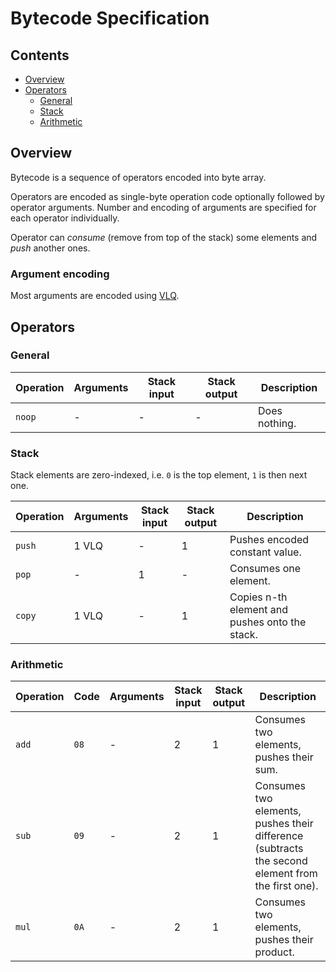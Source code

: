 # Bytecode Specification

## Contents

- [Overview](#Overview)
- [Operators](#Operators)
    - [General](#General)
    - [Stack](#Stack)
    - [Arithmetic](#Arithmetic)

## Overview

Bytecode is a sequence of operators encoded into byte array.

Operators are encoded as single-byte operation code optionally followed by operator arguments.
Number and encoding of arguments are specified for each operator individually.

Operator can *consume* (remove from top of the stack) some elements and *push* another ones.

### Argument encoding

Most arguments are encoded using [VLQ](https://en.wikipedia.org/wiki/Variable-length_quantity#Removing_redundancy).

## Operators

### General

| Operation | Arguments | Stack input | Stack output  | Description |
|-----------|-----------|-------------|---------------|-------------|
| `noop`    |     -     |      -      |       -       | Does nothing.

### Stack

Stack elements are zero-indexed, i.e. `0` is the top element, `1` is then next one.

| Operation | Arguments | Stack input | Stack output  | Description |
|-----------|-----------|-------------|---------------|-------------|
| `push`    |   1 VLQ   |      -      |       1       | Pushes encoded constant value.
| `pop`     |     -     |      1      |       -       | Consumes one element.
| `copy`    |   1 VLQ   |      -      |       1       | Copies n-th element and pushes onto the stack.

### Arithmetic

| Operation | Code | Arguments | Stack input | Stack output  | Description |
|-----------|------|-----------|-------------|---------------|-------------|
| `add`     | `08` |     -     |     2     |     1     | Consumes two elements, pushes their sum.
| `sub`     | `09` |     -     |     2     |     1     | Consumes two elements, pushes their difference (subtracts the second element from the first one).
| `mul`     | `0A` |     -     |     2     |     1     | Consumes two elements, pushes their product.
